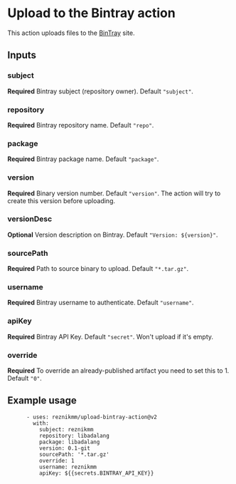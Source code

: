 # Upload to the Bintray action

This action uploads files to the [BinTray](https://bintray.com/) site.

## Inputs
### subject
**Required** Bintray subject (repository owner). Default `"subject"`.

### repository
**Required** Bintray repository name. Default `"repo"`.

### package
**Required** Bintray package name. Default `"package"`.

### version
**Required** Binary version number. Default `"version"`. The action will
try to create this version before uploading.

### versionDesc
**Optional** Version description on Bintray. Default `"Version: ${version}"`.

### sourcePath
**Required** Path to source binary to upload. Default `"*.tar.gz"`.

### username
**Required** Bintray username to authenticate. Default `"username"`.

### apiKey
**Required** Bintray API Key. Default `"secret"`. Won't upload if it's empty.

### override
**Required** To override an already-published artifact you need to set this to 1. Default `"0"`.

## Example usage
```
      - uses: reznikmm/upload-bintray-action@v2
        with:
          subject: reznikmm
          repository: libadalang
          package: libadalang
          version: 0.1-git
          sourcePath: '*.tar.gz'
          override: 1
          username: reznikmm
          apiKey: ${{secrets.BINTRAY_API_KEY}}
```
